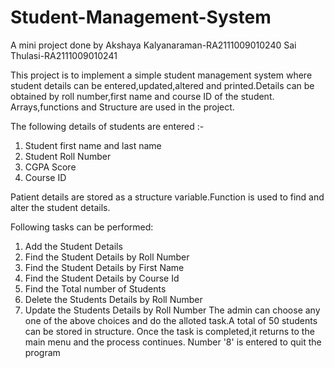 # Student-Management-System

A mini project done by 
Akshaya Kalyanaraman-RA2111009010240
Sai Thulasi-RA2111009010241

This project is to implement a simple student management system where student details can be entered,updated,altered and printed.Details can be obtained by roll number,first name and 
course ID of the student.
Arrays,functions and Structure are used in the project. 

The following details of students are entered :-
1.	Student first name and last name
2.	Student Roll Number
3.	CGPA Score
4.  Course ID

Patient details are stored as a structure variable.Function is used to find and alter the student details.

Following tasks can be performed:
1. Add the Student Details
2. Find the Student Details by Roll Number
3. Find the Student Details by First Name
4. Find the Student Details by Course Id
5. Find the Total number of Students
6. Delete the Students Details by Roll Number
7. Update the Students Details by Roll Number
The admin can choose any one of the above choices and do the alloted task.A total of 50 students can be stored in structure. 
Once the task is completed,it returns to the main menu and the process continues.
Number '8' is entered to quit the program
